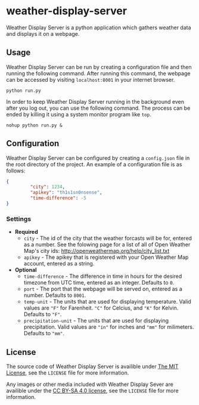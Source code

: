 # weather-display-server
Weather Display Server is a python application which gathers weather data and displays it on a webpage.

## Usage
Weather Display Server can be run by creating a configuration file and then running the following command. After running this command, the webpage can be accessed by visiting `localhost:8001` in your internet browser.

```
python run.py
```

In order to keep Weather Display Server running in the background even after you log out, you can use the following command. The process can be ended by killing it using a system monitor program like `top`.

```
nohup python run.py &
```

## Configuration
Weather Display Server can be configured by creating a `config.json` file in the root directory of the project. An example of a configuration file is as follows:

```json
{                                                                               
         "city": 1234,                                                        
         "apikey": "th1s1sn0nsense",                           
         "time-difference": -5                                                   
}
```

### Settings
* **Required**
  * `city` - The id of the city that the weather forcasts will be for, entered as a number. See the folowing page for a list of all of Open Weather Map's city ids: http://openweathermap.org/help/city_list.txt
  * `apikey` - The apikey that is registered with your Open Weather Map account, entered as a string.
* **Optional**
  * `time-difference` - The difference in time in hours for the desired timezone from UTC time, entered as an integer. Defaults to `0`.
  * `port` - The port that the webpage will be served on, entered as a number. Defaults to `8001`.
  * `temp-unit` - The units that are used for displaying temperature. Valid values are `"F"` for Farenheit. `"C"` for Celcius, and `"K"` for Kelvin. Defaults to `"F"`.
  * `precipitation-unit` - The units that are used for displaying precipitation. Valid values are `"in"` for inches and `"mm"` for milimeters. Defaults to `"mm"`.

## License
The source code of Weather Display Server is availible under [The MIT License](http://opensource.org/licenses/MIT), see the `LICENSE` file for more information.

Any images or other media included with Weather Display Sever are availible under the [CC BY-SA 4.0 license](https://creativecommons.org/licenses/by-sa/4.0/), see the `LICENSE` file for more information.
